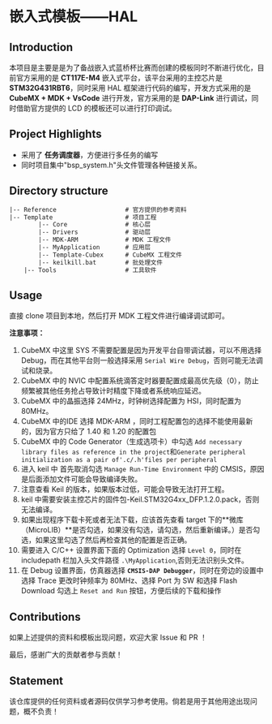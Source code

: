 # 嵌入式模板——HAL

## Introduction

本项目是主要是是为了备战嵌入式蓝桥杯比赛而创建的模板同时不断进行优化，目前官方采用的是 **CT117E-M4** 嵌入式平台，该平台采用的主控芯片是 **STM32G431RBT6**，同时采用 HAL 框架进行代码的编写，开发方式采用的是 **CubeMX + MDK + VsCode** 进行开发，官方采用的是 **DAP-Link** 进行调试，同时借助官方提供的 LCD 的模板还可以进行打印调试。

## Project Highlights

- 采用了 **任务调度器**，方便进行多任务的编写
- 同时项目集中"bsp_system.h"头文件管理各种链接关系。

## Directory structure

```txt
|-- Reference                   # 官方提供的参考资料
|-- Template                    # 项目工程
        |-- Core                # 核心层
        |-- Drivers             # 驱动层
        |-- MDK-ARM             # MDK 工程文件
        |-- MyApplication       # 应用层
        |-- Template-Cubex      # CubeMX 工程文件
        |-- keilkill.bat        # 批处理文件
    |-- Tools                   # 工具软件
```

## Usage

直接 clone 项目到本地，然后打开 MDK 工程文件进行编译调试即可。

**注意事项：**

1. CubeMX 中这里 SYS 不需要配置是因为开发平台自带调试器，可以不用选择 Debug，而在其他平台则一般选择采用 `Serial Wire Debug`，否则可能无法调试和烧录。
2. CubeMX 中的 NVIC 中配置系统滴答定时器要配置成最高优先级（0），防止频繁被其他任务抢占导致计时精度下降或者系统响应延迟。
3. CubeMX 中的晶振选择 24MHz，时钟树选择配置为 HSI，同时配置为 80MHz。
4. CubeMX 中的IDE 选择 MDK-ARM ，同时工程配置包的选择不能使用最新的，因为官方只给了 1.40 和 1.20 的配置包
5. CubeMX 中的 Code Generator（生成选项卡）中勾选 `Add necessary library files as reference in the project`和`Generate peripheral initialization as a pair of'.c/.h'files per peripheral`
6. 进入 keil 中 首先取消勾选 `Manage Run-Time Environment` 中的 CMSIS，原因是后面添加文件可能会导致编译失败。
7. 注意查看 Keil 的版本，如果版本过低，可能会导致无法打开工程。
8. keil 中需要安装主控芯片的固件包-Keil.STM32G4xx_DFP.1.2.0.pack，否则无法编译。
9. 如果出现程序下载卡死或者无法下载，应该首先查看 target 下的**微库（MicroLIB）**是否勾选，如果没有勾选，请勾选，然后重新编译。）是否勾选，如果这里勾选了然后再检查其他的配置是否正确。
10. 需要进入 C/C++ 设置界面下面的 Optimization 选择 `Level 0`，同时在 includepath 栏加入头文件路径 `.\MyApplication`,否则无法识别头文件。
11. 在 Debug 设置界面，仿真器选择 **`CMSIS-DAP Debugger`**，同时在旁边的设置中选择 Trace 更改时钟频率为 80MHz、选择 Port 为 SW 和选择 Flash Download 勾选上 `Reset and Run` 按钮，方便后续的下载和操作

## Contributions

如果上述提供的资料和模板出现问题，欢迎大家 Issue 和 PR ！

最后，感谢广大的贡献者参与贡献！

## Statement

该仓库提供的任何资料或者源码仅供学习参考使用。倘若是用于其他用途出现问题，概不负责！
